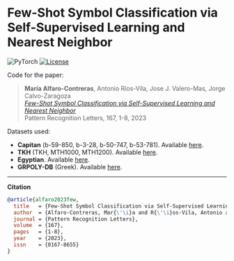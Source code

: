 # Few-Shot Symbol Classification via Self-Supervised Learning and Nearest Neighbor

![PyTorch](https://img.shields.io/badge/PyTorch-%23EE4C2C.svg?style=flat&logo=PyTorch&logoColor=white) [![License](https://img.shields.io/static/v1?label=License&message=MIT&color=blue)]() 


Code for the paper:<br />
  >**María Alfaro-Contreras**, Antonio Ríos-Vila, Jose J. Valero-Mas, Jorge Calvo-Zaragoza<br />
  *[Few-Shot Symbol Classification via Self-Supervised Learning and Nearest Neighbor](https://doi.org/10.1016/j.patrec.2023.01.014)*<br />
  Pattern Recognition Letters, 167, 1-8, 2023


Datasets used: 
- **Capitan** (b-59-850, b-3-28, b-50-747, b-53-781). Available [here](https://drive.google.com/file/d/19rnsw8g9yjIiCvhP038CoJSJ4Agfy-kJ/view?usp=share_link).
- **TKH** (TKH, MTH1000, MTH1200). Available [here](https://drive.google.com/file/d/1N6TS1KRgy-ygPpv88ZvKl7Oy5jOshpzp/view?usp=share_link).
- **Egyptian**. Available [here](https://drive.google.com/file/d/1UigqSheubMp2PVGRF9mjFQug0q55P8HA/view?usp=share_link).
- **GRPOLY-DB** (Greek). Available [here](https://drive.google.com/file/d/1hfWl53uhFLNtTbhsKGrFQuxRDb3QeMwM/view?usp=share_link).

----

**Citation**

```bibtex
@article{alfaro2023few,
  title   = {Few-Shot Symbol Classification via Self-Supervised Learning and Nearest Neighbor},
  author  = {Alfaro-Contreras, Mar{\'\i}a and R{\'\i}os-Vila, Antonio and Valero-Mas, Jose J and Calvo-Zaragoza, Jorge},
  journal = {Pattern Recognition Letters},
  volume  = {167},
  pages   = {1-8},
  year    = {2023},
  issn    = {0167-8655}
}
```
